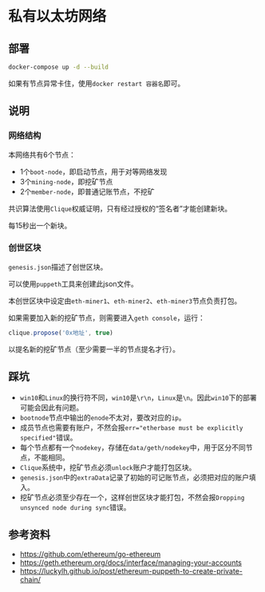 # 私有以太坊网络

## 部署

```sh
docker-compose up -d --build
```

如果有节点异常卡住，使用`docker restart 容器名`即可。

## 说明

### 网络结构

本网络共有6个节点：

- 1个`boot-node`，即启动节点，用于对等网络发现
- 3个`mining-node`，即挖矿节点
- 2个`member-node`，即普通记账节点，不挖矿

共识算法使用`Clique`权威证明，只有经过授权的“签名者”才能创建新块。

每15秒出一个新块。

### 创世区块

`genesis.json`描述了创世区块。

可以使用`puppeth`工具来创建此json文件。

本创世区块中设定由`eth-miner1`、`eth-miner2`、`eth-miner3`节点负责打包。

如果需要加入新的挖矿节点，则需要进入`geth console`，运行：

```js
clique.propose('0x地址', true)
```

以提名新的挖矿节点（至少需要一半的节点提名才行）。

## 踩坑

- `win10`和`Linux`的换行符不同，`win10`是`\r\n`，`Linux`是`\n`。因此`win10`下的部署可能会因此有问题。
- `bootnode`节点中输出的`enode`不太对，要改对应的`ip`。
- 成员节点也需要有账户，不然会报`err="etherbase must be explicitly specified"`错误。
- 每个节点都有一个`nodekey`，存储在`data/geth/nodekey`中，用于区分不同节点，不能相同。
- `Clique`系统中，挖矿节点必须`unlock`账户才能打包区块。
- `genesis.json`中的`extraData`记录了初始的可记账节点，必须把对应的账户填入。
- 挖矿节点必须至少存在一个，这样创世区块才能打包，不然会报`Dropping unsynced node during sync`错误。

## 参考资料

- https://github.com/ethereum/go-ethereum
- https://geth.ethereum.org/docs/interface/managing-your-accounts
- https://luckylh.github.io/post/ethereum-puppeth-to-create-private-chain/
